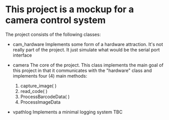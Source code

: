 # This project is a mockup for a camera control system

The project consists of the following classes:

- cam_hardware
  Implements some form of a hardware attraction. It's not really part of the project. It just simulate what would be the serial port interface

- camera
  The core of the project. This class implements the main goal of this project in that it communicates with the "hardware" class and implements four (4) main methods:
  1. capture_image( )
  2. read_code( )
  3. ProcessBarcodeData( )
  4. ProcessImageData


- vpathlog
  Implements a minimal logging system TBC
